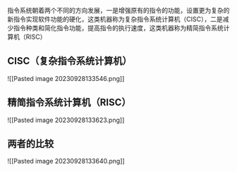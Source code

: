 指令系统朝着两个不同的方向发展，一是增强原有的指令的功能，设置更为复杂的新指令实现软件功能的硬化，这类机器称为复杂指令系统计算机（CISC），二是减少指令种类和简化指令功能，提高指令的执行速度，这类机器称为精简指令系统计算机（RISC）

##  CISC（复杂指令系统计算机）
![[Pasted image 20230928133546.png]]

## 精简指令系统计算机（RISC）
![[Pasted image 20230928133623.png]]

## 两者的比较
![[Pasted image 20230928133640.png]]

